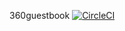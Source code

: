 360guestbook [![CircleCI](https://circleci.com/gh/dadamssg/360guestbook-app.svg?style=svg&circle-token=4fb4c4d9ecddfcc6e08944b9f5d97608be14371d)](https://circleci.com/gh/dadamssg/360guestbook-app)